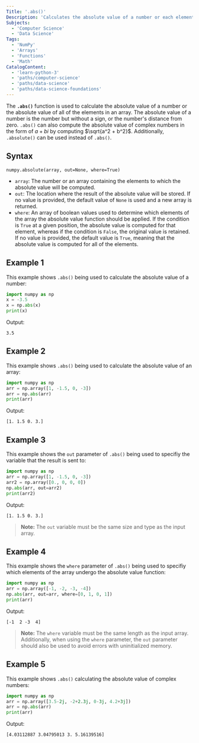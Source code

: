 ```yaml
---
Title: '.abs()'
Description: 'Calculates the absolute value of a number or each element in an array.'
Subjects:
  - 'Computer Science'
  - 'Data Science'
Tags:
  - 'NumPy'
  - 'Arrays'
  - 'Functions'
  - 'Math'
CatalogContent:
  - 'learn-python-3'
  - 'paths/computer-science'
  - 'paths/data-science'
  - 'paths/data-science-foundations'
---
```


The **`.abs()`** function is used to calculate the absolute value of a number or the absolute value of all of the elements in an array. The absolute value of a number is the number but without a sign, or the number's distance from zero. `.abs()` can also compute the absolute value of complex numbers in the form of $a + bi$ by computing $\sqrt{a^2 + b^2}$. Additionally, `.absolute()` can be used instead of `.abs()`.

## Syntax

```psuedo
numpy.absolute(array, out=None, where=True)
```

- `array`: The number or an array containing the elements to which the absolute value will be computed.
- `out`: The location where the result of the absolute value will be stored. If no value is provided, the default value of `None` is used and a new array is returned.
- `where`: An array of boolean values used to determine which elements of the array the absolute value function should be applied. If the condition is `True` at a given position, the absolute value is computed for that element, whereas if the condition is `False`, the original value is retained. If no value is provided, the default value is `True`, meaning that the absolute value is computed for all of the elements.

## Example 1

This example shows `.abs()` being used to calculate the absolute value of a number:

```py
import numpy as np
x = -3.5
x = np.abs(x)
print(x)
```

Output:
```shell
3.5
```

## Example 2

This example shows `.abs()` being used to calculate the absolute value of an array:

```py
import numpy as np
arr = np.array([1, -1.5, 0, -3])
arr = np.abs(arr)
print(arr)
```

Output:
```shell
[1. 1.5 0. 3.]
```

## Example 3

This example shows the `out` parameter of `.abs()` being used to specifiy the variable that the result is sent to:

```py
import numpy as np
arr = np.array([1, -1.5, 0, -3])
arr2 = np.array([0., 0, 0, 0])
np.abs(arr, out=arr2)
print(arr2)
```

Output:
```shell
[1. 1.5 0. 3.]
```
> **Note:** The `out` variable must be the same size and type as the input array.

## Example 4

This example shows the `where` parameter of `.abs()` being used to specifiy which elements of the array undergo the absolute value function:

```py
import numpy as np
arr = np.array([-1, -2, -3, -4])
np.abs(arr, out=arr, where=[0, 1, 0, 1])
print(arr)
```

Output:
```shell
[-1  2 -3  4]
```
> **Note:** The `where` variable must be the same length as the input array. Additionally, when using the `where` parameter, the `out` parameter should also be used to avoid errors with uninitialized memory.

## Example 5

This example shows `.abs()` calculating the absolute value of complex numbers:

```py
import numpy as np
arr = np.array([3.5-2j, -2+2.3j, 0-3j, 4.2+3j])
arr = np.abs(arr)
print(arr)
```

Output:
```shell
[4.03112887 3.04795013 3. 5.16139516]
```
